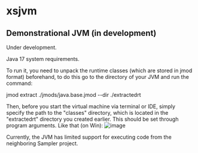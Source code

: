 # xsjvm
## Demonstrational JVM (in development)
Under development.

Java 17 system requirements.

To run it, you need to unpack the runtime classes (which are stored in jmod format) beforehand, to do this go to the directory of your JVM and run the command:

jmod extract ./jmods/java.base.jmod --dir ./extractedrt

Then, before you start the virtual machine via terminal or IDE, simply specify the path to the "classes" directory, which is located in the "extractedrt" directory you created earlier. This should be set through program arguments.
Like that (on Win):
![image](https://github.com/lewigh/xsjvm/assets/21281158/b3c9bbf9-f30e-425c-9ea2-4047369087c8)

Currently, the JVM has limited support for executing code from the neighboring Sampler project. 


